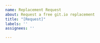 ```yaml
---
name: Replacement Request
about: Request a free git.io replacement
title: "[Request]"
labels: ''
assignees: ''

---
```



